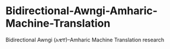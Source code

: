 # Bidirectional-Awngi-Amharic-Machine-Translation
Bidirectional Awngi (አዊኛ)–Amharic Machine Translation research

